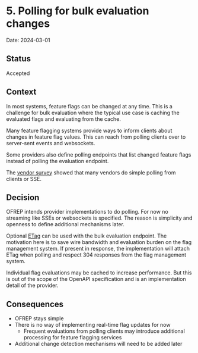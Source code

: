 # 5. Polling for bulk evaluation changes

Date: 2024-03-01

## Status

Accepted

## Context

In most systems, feature flags can be changed at any time.
This is a challenge for bulk evaluation where the typical use case is caching the evaluated flags and evaluating from the cache.

Many feature flagging systems provide ways to inform clients about changes in feature flag values.
This can reach from polling clients over to server-sent events and websockets.

Some providers also define polling endpoints that list changed feature flags instead of polling the evaluation endpoint.

The [vendor survey](https://docs.google.com/forms/d/1NzqKx57XvRK_2lRQOFCRmF5exet6f15-sCjdEy0HCS8#responses) showed that many vendors do simple polling from clients or SSE.

## Decision

OFREP intends provider implementations to do polling. For now no streaming like SSEs or websockets is specified.
The reason is simplicity and openness to define additional mechanisms later.

Optional [ETag](https://developer.mozilla.org/en-US/docs/Web/HTTP/Headers/ETag) can be used with the bulk evaluation endpoint.
The motivation here is to save wire bandwidth and evaluation burden on the flag management system.
If present in response, the implementation will attach ETag when polling and respect 304 responses from the flag management system.

Individual flag evaluations may be cached to increase performance.
But this is out of the scope of the OpenAPI specification and is an implementation detail of the provider.

## Consequences

- OFREP stays simple
- There is no way of implementing real-time flag updates for now
  - Frequent evaluations from polling clients may introduce additional processing for feature flagging services
- Additional change detection mechanisms will need to be added later
